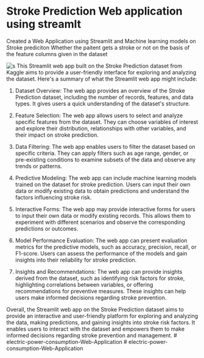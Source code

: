 # Stroke Prediction Web application using streamlt
Created a Web Application using Streamlit and Machine learning models on Stroke prediciton
Whether the paitent gets a stroke or not on the basis of the feature columns given in the dataset 

![s](https://github.com/YashSDholam/Stroke-Prediction-Web-Application/assets/55828491/0a3ff2f1-ce35-4c02-b386-8e6e0a3147b7)
This Streamlit web app built on the Stroke Prediction dataset from Kaggle aims to provide a user-friendly interface for exploring and analyzing the dataset. Here's a summary of what the Streamlit web app might include:

1. Dataset Overview: The web app provides an overview of the Stroke Prediction dataset, including the number of records, features, and data types. It gives users a quick understanding of the dataset's structure.

2. Feature Selection: The web app allows users to select and analyze specific features from the dataset. They can choose variables of interest and explore their distribution, relationships with other variables, and their impact on stroke prediction.

3. Data Filtering: The web app enables users to filter the dataset based on specific criteria. They can apply filters such as age range, gender, or pre-existing conditions to examine subsets of the data and observe any trends or patterns.

4. Predictive Modeling: The web app can include machine learning models trained on the dataset for stroke prediction. Users can input their own data or modify existing data to obtain predictions and understand the factors influencing stroke risk.

5. Interactive Forms: The web app may provide interactive forms for users to input their own data or modify existing records. This allows them to experiment with different scenarios and observe the corresponding predictions or outcomes.

6. Model Performance Evaluation: The web app can present evaluation metrics for the predictive models, such as accuracy, precision, recall, or F1-score. Users can assess the performance of the models and gain insights into their reliability for stroke prediction.

7. Insights and Recommendations: The web app can provide insights derived from the dataset, such as identifying risk factors for stroke, highlighting correlations between variables, or offering recommendations for preventive measures. These insights can help users make informed decisions regarding stroke prevention.

Overall, the Streamlit web app on the Stroke Prediction dataset aims to provide an interactive and user-friendly platform for exploring and analyzing the data, making predictions, and gaining insights into stroke risk factors. It enables users to interact with the dataset and empowers them to make informed decisions regarding stroke prevention and management.
#   e l e c t r i c - p o w e r - c o n s u m p t i o n - W e b - A p p l i c a t i o n  
 #   e l e c t r i c - p o w e r - c o n s u m p t i o n - W e b - A p p l i c a t i o n  
 